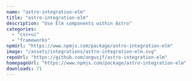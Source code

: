```yaml
---
name: "astro-integration-elm"
title: "astro-integration-elm"
description: "Use Elm components within Astro"
categories:
  - "css+ui"
  - "frameworks"
npmUrl: "https://www.npmjs.com/package/astro-integration-elm"
image: "/assets/integrations/astro-integration-elm.svg"
repoUrl: "https://github.com/angusjf/astro-integration-elm"
homepageUrl: "https://www.npmjs.com/package/astro-integration-elm"
downloads: 71
---
```

